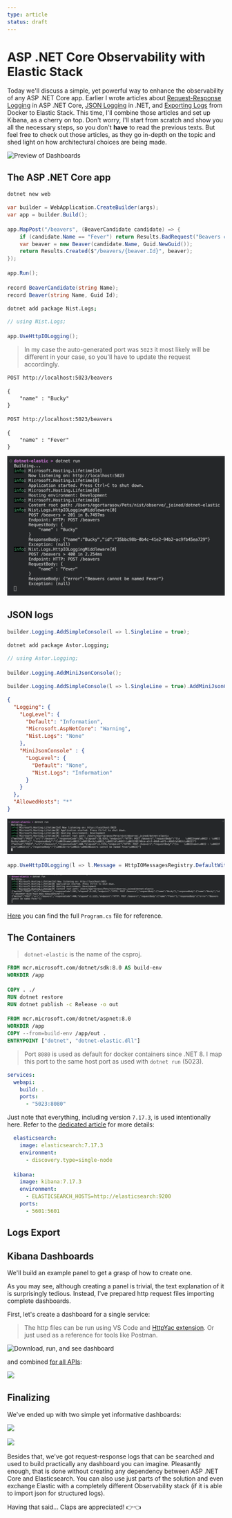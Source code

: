 ```yaml
---
type: article
status: draft
---
```


# ASP .NET Core Observability with Elastic Stack

Today we'll discuss a simple, yet powerful way to enhance the observability of any ASP .NET Core app. Earlier I wrote articles about [Request-Response Logging]() in ASP .NET Core, [JSON Logging]() in .NET, and [Exporting Logs]() from Docker to Elastic Stack. This time, I'll combine those articles and set up Kibana, as a cherry on top. Don't worry, I'll start from scratch and show you all the necessary steps, so you don't **have** to read the previous texts. But feel free to check out those articles, as they go in-depth on the topic and shed light on how architectural choices are being made.

![Preview of Dashboards](dotnet-elastic-thumb.png)

## The ASP .NET Core app

```sh
dotnet new web
```

```csharp
var builder = WebApplication.CreateBuilder(args);
var app = builder.Build();

app.MapPost("/beavers", (BeaverCandidate candidate) => {
    if (candidate.Name == "Fever") return Results.BadRequest("Beavers cannot be named Fever");
    var beaver = new Beaver(candidate.Name, Guid.NewGuid());
    return Results.Created($"/beavers/{beaver.Id}", beaver);
});

app.Run();

record BeaverCandidate(string Name);
record Beaver(string Name, Guid Id);
```

```sh
dotnet add package Nist.Logs;
```

```csharp
// using Nist.Logs;

app.UseHttpIOLogging();
```

> In my case the auto-generated port was `5023` it most likely will be different in your case, so you'll have to update the request accordingly.

```http
POST http://localhost:5023/beavers

{
    "name" : "Bucky"
}

POST http://localhost:5023/beavers

{
    "name" : "Fever"
}
```


![](initial-logs.png)

## JSON logs

```csharp
builder.Logging.AddSimpleConsole(l => l.SingleLine = true);
```

```sh
dotnet add package Astor.Logging;
```

```csharp
// using Astor.Logging;

builder.Logging.AddMiniJsonConsole();
```

```csharp
builder.Logging.AddSimpleConsole(l => l.SingleLine = true).AddMiniJsonConsole();
```

```json
{
  "Logging": {
    "LogLevel": {
      "Default": "Information",
      "Microsoft.AspNetCore": "Warning",
      "Nist.Logs": "None"
    },
    "MiniJsonConsole" : {
      "LogLevel": {
        "Default": "None",
        "Nist.Logs": "Information"
      }
    }
  },
  "AllowedHosts": "*"
}
```

![](complete-logs-escaped.png)

```csharp
app.UseHttpIOLogging(l => l.Message = HttpIOMessagesRegistry.DefaultWithJsonBodies);
```

![](complete-logs.png)

[Here](https://github.com/astorDev/nist/tree/main/observe/_joined/dotnet-elastic/Program.cs) you can find the full `Program.cs` file for reference.

## The Containers

> `dotnet-elastic` is the name of the csproj.

```dockerfile
FROM mcr.microsoft.com/dotnet/sdk:8.0 AS build-env
WORKDIR /app

COPY . ./
RUN dotnet restore
RUN dotnet publish -c Release -o out

FROM mcr.microsoft.com/dotnet/aspnet:8.0
WORKDIR /app
COPY --from=build-env /app/out .
ENTRYPOINT ["dotnet", "dotnet-elastic.dll"]
```

> Port `8080` is used as default for docker containers since .NET 8. I map this port to the same host port as used with `dotnet run` (5023).

```yaml
services:
  webapi:
    build: .
    ports:
      - "5023:8080"
```

Just note that everything, including version `7.17.3`, is used intentionally here. Refer to the [dedicated article]() for more details:

```yaml
  elasticsearch:
    image: elasticsearch:7.17.3
    environment:
      - discovery.type=single-node

  kibana:
    image: kibana:7.17.3
    environment:
      - ELASTICSEARCH_HOSTS=http://elasticsearch:9200
    ports:
      - 5601:5601
```

## Logs Export



## Kibana Dashboards

We'll build an example panel to get a grasp of how to create one. 

As you may see, although creating a panel is trivial, the text explanation of it is surprisingly tedious. Instead, I've prepared http request files importing complete dashboards.


First, let's create a dashboard for a single service:

> The http files can be run using VS Code and [HttpYac extension](https://marketplace.visualstudio.com/items?itemName=anweber.vscode-httpyac). Or just used as a reference for tools like Postman.

![Download, run, and see dashboard](single-board-creation.gif)

and combined [for all APIs]():

![](combined-board-creation.gif)

## Finalizing

We've ended up with two simple yet informative dashboards:

![](single-board.png)

![](combined-board.png)

Besides that, we've got request-response logs that can be searched and used to build practically any dashboard you can imagine. Pleasantly enough, that is done without creating any dependency between ASP .NET Core and Elasticsearch. You can also use just parts of the solution and even exchange Elastic with a completely different Observability stack (if it is able to import json for structured logs).

Having that said... Claps are appreciated! 👉👈
